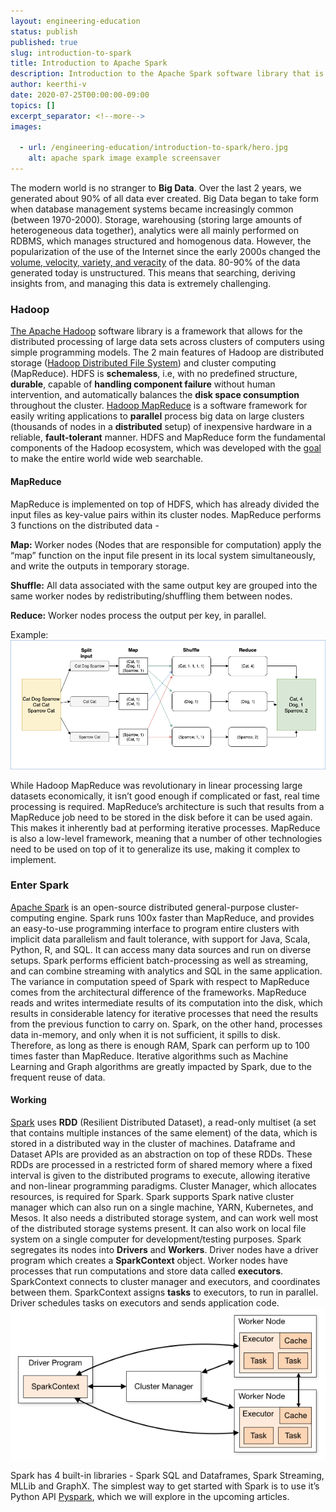 ```yaml
---
layout: engineering-education
status: publish
published: true
slug: introduction-to-spark
title: Introduction to Apache Spark
description: Introduction to the Apache Spark software library that is a framework that allows for the distributed processing of large data sets across clusters of computers using simple programming models.
author: keerthi-v
date: 2020-07-25T00:00:00-09:00
topics: []
excerpt_separator: <!--more-->
images:

  - url: /engineering-education/introduction-to-spark/hero.jpg
    alt: apache spark image example screensaver
---
```


The modern world is no stranger to **Big Data**. Over the last 2 years, we generated about 90% of all data ever created. Big Data began to take form when database management systems became increasingly common (between 1970-2000). Storage, warehousing (storing large amounts of heterogeneous data together), analytics were all mainly performed on RDBMS, which manages structured and homogenous data. However, the popularization of the use of the Internet since the early 2000s changed the [volume, velocity, variety, and veracity](https://www.bigdataframework.org/four-vs-of-big-data/) of the data. 80-90% of the data generated today is unstructured. This means that searching, deriving insights from, and managing this data is extremely challenging.
<!--more-->

### Hadoop
[The Apache Hadoop](https://hadoop.apache.org/) software library is a framework that allows for the distributed processing of large data sets across clusters of computers using simple programming models. The 2 main features of Hadoop are distributed storage ([Hadoop Distributed File System](https://hadoop.apache.org/docs/r1.2.1/hdfs_design.html)) and cluster computing (MapReduce). HDFS is **schemaless**, i.e, with no predefined structure, **durable**, capable of **handling component failure** without human intervention, and automatically balances the **disk space consumption** throughout the cluster. [Hadoop MapReduce](https://hadoop.apache.org/docs/r1.2.1/mapred_tutorial.html) is a software framework for easily writing applications to **parallel** process big data on large clusters (thousands of nodes in a **distributed** setup) of inexpensive hardware in a reliable, **fault-tolerant** manner. HDFS and MapReduce form the fundamental components of the Hadoop ecosystem, which was developed with the [goal](https://medium.com/@markobonaci/the-history-of-hadoop-68984a11704#.debk16sdw) to make the entire world wide web searchable.

#### MapReduce
MapReduce is implemented on top of HDFS, which has already divided the input files as key-value pairs within its cluster nodes. MapReduce performs 3 functions on the distributed data -

**Map:** Worker nodes (Nodes that are responsible for computation) apply the “map” function on the input file present in its local system simultaneously, and write the outputs in temporary storage.

**Shuffle:** All data associated with the same output key are grouped into the same worker nodes by redistributing/shuffling them between nodes.

**Reduce:** Worker nodes process the output per key, in parallel.

Example: ![img](./mapreduce.png)

While Hadoop MapReduce was revolutionary in linear processing large datasets economically, it isn’t good enough if complicated or fast, real time processing is required. MapReduce’s architecture is such that results from a MapReduce job need to be stored in the disk before it can be used again. This makes it inherently bad at performing iterative processes. MapReduce is also a low-level framework, meaning that a number of other technologies need to be used on top of it to generalize its use, making it complex to implement.

### **Enter Spark**
[Apache Spark](https://spark.apache.org/) is an open-source distributed general-purpose cluster-computing engine. Spark runs 100x faster than MapReduce, and provides an easy-to-use programming interface to program entire clusters with implicit data parallelism and fault tolerance, with support for Java, Scala, Python, R, and SQL. It can access many data sources and run on diverse setups. Spark performs efficient batch-processing as well as streaming, and can combine streaming with analytics and SQL in the same application.
The variance in computation speed of Spark with respect to MapReduce comes from the architectural difference of the frameworks. MapReduce reads and writes intermediate results of its computation into the disk, which results in considerable latency for iterative processes that need the results from the previous function to carry on. Spark, on the other hand, processes data in-memory, and only when it is not sufficient, it spills to disk. Therefore, as long as there is enough RAM, Spark can perform up to 100 times faster than MapReduce. Iterative algorithms such as Machine Learning and Graph algorithms are greatly impacted by Spark, due to the frequent reuse of data.

#### **Working**
[Spark](https://en.wikipedia.org/wiki/Apache_Spark) uses **RDD** (Resilient Distributed Dataset), a read-only multiset (a set that contains multiple instances of the same element) of the data, which is stored in a distributed way in the cluster of machines. Dataframe and Dataset APIs are provided as an abstraction on top of these RDDs. These RDDs are processed in a restricted form of shared memory where a fixed interval is given to the distributed programs to execute, allowing iterative and non-linear programming paradigms. Cluster Manager, which allocates resources, is required for Spark. Spark supports Spark native cluster manager which can also run on a single machine, YARN, Kubernetes, and Mesos. It also needs a distributed storage system, and can work well most of the distributed storage systems present. It can also work on local file system on a single computer for development/testing purposes.
Spark segregates its nodes into **Drivers** and **Workers**. Driver nodes have a driver program which creates a **SparkContext** object. Worker nodes have processes that run computations and store data called **executors**. SparkContext connects to cluster manager and executors, and coordinates between them. SparkContext assigns **tasks** to executors, to run in parallel. Driver schedules tasks on executors and sends application code.
[![img](./spark.png)](http://spark.apache.org/docs/latest/cluster-overview.html)

Spark has 4 built-in libraries - Spark SQL and Dataframes, Spark Streaming, MLLib and GraphX. The simplest way to get started with Spark is to use it’s Python API [Pyspark](https://pypi.org/project/pyspark/), which we will explore in the upcoming articles.
